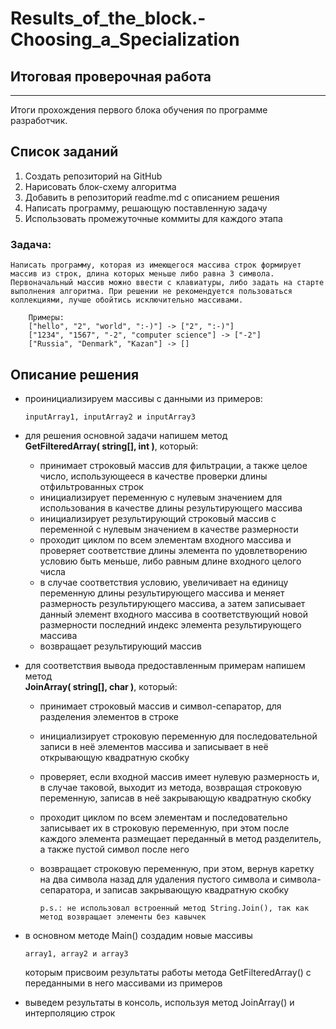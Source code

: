 # Results_of_the_block.-Choosing_a_Specialization
## **Итоговая проверочная работа**
___
Итоги прохождения первого блока обучения по программе разработчик.

## Список заданий
1. Создать репозиторий на GitHub
2. Нарисовать блок-схему алгоритма
3. Добавить в репозиторий readme.md с описанием решения
4. Написать программу, решающую поставленную задачу
5. Использовать промежуточные коммиты для каждого этапа

### Задача:

    Написать программу, которая из имеющегося массива строк формирует массив из строк, длина которых меньше либо равна 3 символа. 
    Первоначальный массив можно ввести с клавиатуры, либо задать на старте выполнения алгоритма. При решении не рекомендуется пользоваться коллекциями, лучше обойтись исключительно массивами.

        Примеры:
        ["hello", "2", "world", ":-)"] -> ["2", ":-)"]
        ["1234", "1567", "-2", "computer science"] -> ["-2"]
        ["Russia", "Denmark", "Kazan"] -> []
## Описание решения

* проинициализируем массивы с данными из примеров:

      inputArray1, inputArray2 и inputArray3
* для решения основной задачи напишем метод <br><strong>GetFilteredArray( string[], int )</strong>, который:
    - принимает строковый массив для фильтрации, а также целое число, использующееся в качестве проверки длины отфильтрованных строк
    - инициализирует переменную с нулевым значением для использования в качестве длины результирующего массива
    - инициализирует результирующий строковый массив с переменной с нулевым значением в качестве размерности
    - проходит циклом по всем элементам входного массива и проверяет соответствие длины элемента по удовлетворению условию быть меньше, либо равным длине входного целого числа
    - в случае соответствия условию, увеличивает на единицу переменную длины результирующего массива и меняет размерность результирующего массива, а затем записывает данный элемент входного массива в соответствующий новой размерности последний индекс элемента результирующего массива
    - возвращает результирующий массив 

* для соответствия вывода предоставленным примерам напишем метод <br><strong>JoinArray( string[], char )</strong>, который:
    - принимает строковый массив и символ-сепаратор, для разделения элементов в строке
    - инициализирует строковую переменную для последовательной записи в неё элементов массива и записывает в неё открывающую квадратную скобку
    - проверяет, если входной массив имеет нулевую размерность и, в случае таковой, выходит из метода, возвращая строковую переменную, записав в неё закрывающую квадратную скобку
    - проходит циклом по всем элементам и последовательно записывает их в строковую переменную, при этом после каждого элемента размещает переданный в метод разделитель, а также пустой символ после него
    - возвращает строковую переменную, при этом, вернув каретку на два символа назад для удаления пустого символа и символа-сепаратора, и записав закрывающую квадратную скобку 

          p.s.: не использовал встроенный метод String.Join(), так как метод возвращает элементы без кавычек

* в основном методе Main() создадим новые массивы

      array1, array2 и array3

    которым присвоим результаты работы метода GetFilteredArray() с переданными в него массивами из примеров
* выведем результаты в консоль, используя метод JoinArray() и интерполяцию строк
